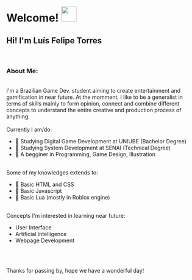  <h1> Welcome! 
 <img src="https://raw.githubusercontent.com/iampavangandhi/iampavangandhi/master/gifs/Hi.gif" width="40px"> 
 </h1>
 
 <h2> Hi! I'm Luís Felipe Torres </h2>
 <br>
 <h3> About Me: </h3>
 <br>
 I'm a Brazilian Game Dev. student aiming to create entertainment and gamification in near future. At the momment, I like to be a generalist in terms of skills mainly to form opinion, connect and combine different concepts to understand the entire creative and production process of anything.
 
 <!--- Add gif personalizado com align = direita
 <img alt="Coffee_gif" src="htt://raw.githubusercontent.com/iampavangandhi/iampavangandhi/master/gifs/Hi.gif" alt="gif">    --->
 <br> 
 <br>
 Currently I am/do:
 <br>
 <ul>
  <li> 📖 Studying Digital Game Development at UNIUBE (Bachelor Degree) </li>
  <li> 📖 Studying System Development at SENAI (Technical Degree) </li>
  <li> 🔰 A begginer in Programming, Game Design, Illustration </li>
 </ul>
 <br>
 Some of my knowledges extends to:
 <ul>
  <li> 🔰 Basic HTML and CSS </li>
  <li> 🔰 Basic Javascript </li>
  <li> 🔰 Basic Lua (mostly in Roblox engine) </li>
 </ul>
 <br>
 Concepts I'm interested in learning near future:
 <ul>
  <li> User Interface </li>
  <li> Artificial Intelligence </li>
  <li> Webpage Development </li>
 </ul>
  <br/>
  <br/>
  
  Thanks for passing by, hope we have a wonderful day! 
  
 <!---
I’m looking to collaborate on 

Where you can find me...
->Add twitter, deviantart(?), linkedin(?), website(futuramente), (linktree?)  
<img>

i swear im gonna come at least more 10 times just to make this "ok" to see
--->
